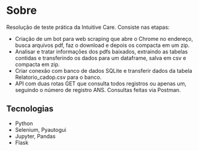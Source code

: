 # Sobre
Resolução de teste prática da Intuitive Care. Consiste nas etapas:
- Criação de um bot para web scraping que abre o Chrome no endereço, busca arquivos pdf, faz o download e depois os compacta em um zip.
- Analisar e tratar informações dos pdfs baixados, extraindo as tabelas contidas e transferindo os dados para um dataframe, salva em csv e compacta em zip.
- Criar conexão com banco de dados SQLite e transferir dados da tabela Relatorio_cadop.csv para o banco.
- API com duas rotas GET que consulta todos registros ou apenas um, seguindo o número de registro ANS. Consultas feitas via Postman.

## Tecnologias
- Python
- Selenium, Pyautogui
- Jupyter, Pandas
- Flask